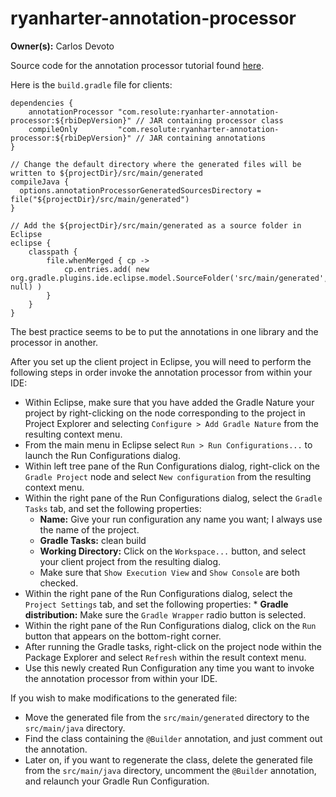 # ryanharter-annotation-processor

**Owner(s):** Carlos Devoto

Source code for the annotation processor tutorial found [here](https://www.youtube.com/watch?v=IPlDL4EsY08).

Here is the ``build.gradle`` file for clients:

```
dependencies {
    annotationProcessor "com.resolute:ryanharter-annotation-processor:${rbiDepVersion}" // JAR containing processor class
    compileOnly         "com.resolute:ryanharter-annotation-processor:${rbiDepVersion}" // JAR containing annotations 
}

// Change the default directory where the generated files will be written to ${projectDir}/src/main/generated
compileJava {
  options.annotationProcessorGeneratedSourcesDirectory = file("${projectDir}/src/main/generated")
}

// Add the ${projectDir}/src/main/generated as a source folder in Eclipse
eclipse {
    classpath {
        file.whenMerged { cp ->
            cp.entries.add( new org.gradle.plugins.ide.eclipse.model.SourceFolder('src/main/generated', null) )
        }
    }
}
```
The best practice seems to be to put the annotations in one library and the processor in another.

After you set up the client project in Eclipse, you will need to perform the following steps in order invoke the annotation processor from within your IDE:

  * Within Eclipse, make sure that you have added the Gradle Nature your project by right-clicking on the node corresponding to the project in Project Explorer and selecting ``Configure > Add Gradle Nature`` from the resulting context menu.
  * From the main menu in Eclipse select ``Run > Run Configurations...`` to launch the Run Configurations dialog.
  * Within left tree pane of the Run Configurations dialog, right-click on the ``Gradle Project`` node and select ``New configuration`` from the resulting context menu.
  * Within the right pane of the Run Configurations dialog, select the ``Gradle Tasks`` tab, and set the following properties:
    * **Name:** Give your run configuration any name you want; I always use the name of the project.
    * **Gradle Tasks:** clean build
    * **Working Directory:** Click on the ``Workspace...`` button, and select your client project from the resulting dialog.
    * Make sure that ``Show Execution View`` and ``Show Console`` are both checked.
  *  Within the right pane of the Run Configurations dialog, select the ``Project Settings`` tab, and set the following properties:
    * **Gradle distribution:** Make sure the ``Gradle Wrapper`` radio button is selected.
  * Within the right pane of the Run Configurations dialog, click on the ``Run`` button that appears on the bottom-right corner.
  * After running the Gradle tasks, right-click on the project node within the Package Explorer and select ``Refresh`` within the result context menu.
  * Use this newly created Run Configuration any time you want to invoke the annotation processor from within your IDE.
  
If you wish to make modifications to the generated file:

  * Move the generated file from the ``src/main/generated`` directory to the ``src/main/java`` directory.
  * Find the class containing the ``@Builder`` annotation, and just comment out the annotation. 
  * Later on, if you want to regenerate the class, delete the generated file from the ``src/main/java`` directory, uncomment the ``@Builder`` annotation, and relaunch your Gradle Run Configuration.  
  
        
